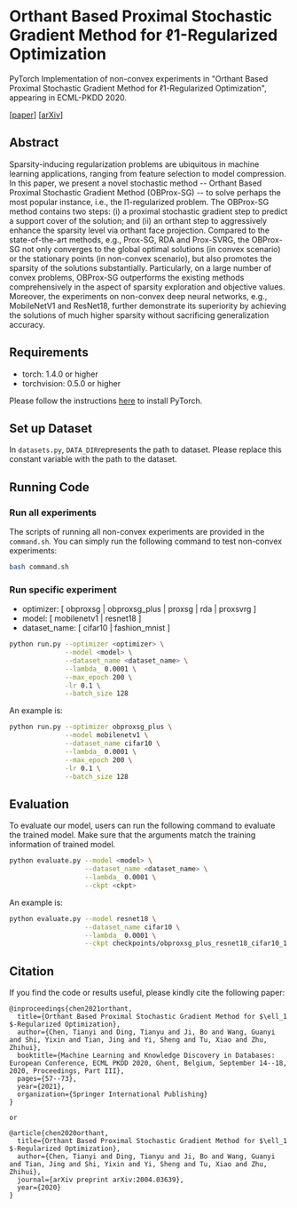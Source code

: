 # Orthant Based Proximal Stochastic Gradient Method for ℓ1-Regularized Optimization

PyTorch Implementation of non-convex experiments in "Orthant Based Proximal Stochastic Gradient Method for ℓ1-Regularized Optimization", appearing in ECML-PKDD 2020.

[[paper](https://www.springerprofessional.de/en/orthant-based-proximal-stochastic-gradient-method-for-regularize/18899904)] [[arXiv](https://arxiv.org/abs/2004.03639)]

## Abstract

Sparsity-inducing regularization problems are ubiquitous in machine learning applications, ranging from feature selection to model compression. In this paper, we present a novel stochastic method -- Orthant Based Proximal Stochastic Gradient Method (OBProx-SG) -- to solve perhaps the most popular instance, i.e., the l1-regularized problem. The OBProx-SG method contains two steps: (i) a proximal stochastic gradient step to predict a support cover of the solution; and (ii) an orthant step to aggressively enhance the sparsity level via orthant face projection. Compared to the state-of-the-art methods, e.g., Prox-SG, RDA and Prox-SVRG, the OBProx-SG not only converges to the global optimal solutions (in convex scenario) or the stationary points (in non-convex scenario), but also promotes the sparsity of the solutions substantially. Particularly, on a large number of convex problems, OBProx-SG outperforms the existing methods comprehensively in the aspect of sparsity exploration and objective values. Moreover, the experiments on non-convex deep neural networks, e.g., MobileNetV1 and ResNet18, further demonstrate its superiority by achieving the solutions of much higher sparsity without sacrificing generalization accuracy.

## Requirements

+ torch: 1.4.0 or higher
+ torchvision: 0.5.0 or higher

Please follow the instructions [here](<https://pytorch.org/get-started/locally/>) to install PyTorch.


## Set up Dataset

In `datasets.py`, `DATA_DIR`represents the path to dataset. Please replace this constant variable with the path to the dataset.

## Running Code

### Run all experiments

The scripts of running all non-convex experiments are provided in the `command.sh`. You can simply run the following command to test non-convex experiments:

```bash
bash command.sh
```

### Run specific experiment

+ optimizer: [ obproxsg | obproxsg_plus | proxsg | rda | proxsvrg ]
+ model: [ mobilenetv1 | resnet18 ]
+ dataset_name: [ cifar10 | fashion_mnist ]


```bash
python run.py --optimizer <optimizer> \
              --model <model> \
              --dataset_name <dataset_name> \
              --lambda_ 0.0001 \
              --max_epoch 200 \
              -lr 0.1 \
              --batch_size 128
```

An example is:

```bash
python run.py --optimizer obproxsg_plus \
              --model mobilenetv1 \
              --dataset_name cifar10 \
              --lambda_ 0.0001 \
              --max_epoch 200 \
              -lr 0.1 \
              --batch_size 128
```

## Evaluation

To evaluate our model, users can run the following command to evaluate the trained model. Make sure that the arguments match the training information of trained model.

```bash
python evaluate.py --model <model> \
                   --dataset_name <dataset_name> \
                   --lambda_ 0.0001 \
                   --ckpt <ckpt>
```

An example is:

```bash
python evaluate.py --model resnet18 \
                   --dataset_name cifar10 \
                   --lambda_ 0.0001 \
                   --ckpt checkpoints/obproxsg_plus_resnet18_cifar10_1.000000E-04.pt
```

## Citation
If you find the code or results useful, please kindly cite the following paper:
```
@inproceedings{chen2021orthant,
  title={Orthant Based Proximal Stochastic Gradient Method for $\ell_1 $-Regularized Optimization},
  author={Chen, Tianyi and Ding, Tianyu and Ji, Bo and Wang, Guanyi and Shi, Yixin and Tian, Jing and Yi, Sheng and Tu, Xiao and Zhu, Zhihui},
  booktitle={Machine Learning and Knowledge Discovery in Databases: European Conference, ECML PKDD 2020, Ghent, Belgium, September 14--18, 2020, Proceedings, Part III},
  pages={57--73},
  year={2021},
  organization={Springer International Publishing}
}

or

@article{chen2020orthant,
  title={Orthant Based Proximal Stochastic Gradient Method for $\ell_1 $-Regularized Optimization},
  author={Chen, Tianyi and Ding, Tianyu and Ji, Bo and Wang, Guanyi and Tian, Jing and Shi, Yixin and Yi, Sheng and Tu, Xiao and Zhu, Zhihui},
  journal={arXiv preprint arXiv:2004.03639},
  year={2020}
}
```
